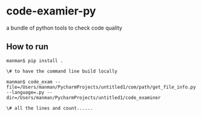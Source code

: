 # code-examier-py
a bundle of python tools to check code quality

## How to run
```
manman$ pip install .

\# to have the command line build locally
```
```
manman$ code_exam --file=/Users/manman/PycharmProjects/untitled1/com/path/get_file_info.py --language=.py --dir=/Users/manman/PycharmProjects/untitled1/code_examiner

\# all the lines and count......
```
